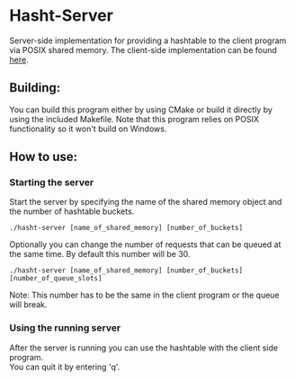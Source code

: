 # Hasht-Server

Server-side implementation for providing a hashtable to the client program via POSIX shared memory.
The client-side implementation can be found [here](https://github.com/corvulpex/hasht-client).

## Building:

You can build this program either by using CMake or build it directly by using the included Makefile.
Note that this program relies on POSIX functionality so it won't build on Windows. 

## How to use:

### Starting the server

Start the server by specifying the name of the shared memory object and the number of hashtable buckets.
```
./hasht-server [name_of_shared_memory] [number_of_buckets]
```

Optionally you can change the number of requests that can be queued at the same time. By default this number will be 30.
```
./hasht-server [name_of_shared_memory] [number_of_buckets] [number_of_queue_slots]
```
Note: This number has to be the same in the client program or the queue will break.

### Using the running server

After the server is running you can use the hashtable with the client side program.<br>
You can quit it by entering 'q'.

